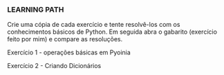 ### LEARNING PATH

Crie uma cópia de cada exercício e tente resolvê-los com os conhecimentos básicos de Python.
Em seguida abra o gabarito (exercício feito por mim) e compare as resoluções.

Exercício 1 - operações básicas em Pyoinia


Exercício 2 - Criando Dicionários
